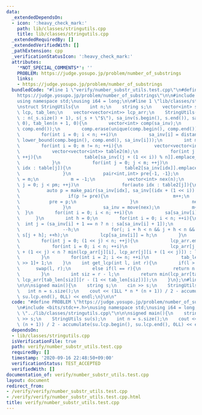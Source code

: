 ```yaml
---
data:
  _extendedDependsOn:
  - icon: ':heavy_check_mark:'
    path: lib/classes/stringutils.cpp
    title: lib/classes/stringutils.cpp
  _extendedRequiredBy: []
  _extendedVerifiedWith: []
  _pathExtension: cpp
  _verificationStatusIcon: ':heavy_check_mark:'
  attributes:
    '*NOT_SPECIAL_COMMENTS*': ''
    PROBLEM: https://judge.yosupo.jp/problem/number_of_substrings
    links:
    - https://judge.yosupo.jp/problem/number_of_substrings
  bundledCode: "#line 1 \"verify/number_substr_utils.test.cpp\"\n#define PROBLEM \"\
    https://judge.yosupo.jp/problem/number_of_substrings\"\n\n#include <bits/stdc++.h>\n\
    using namespace std;\nusing i64 = long;\n\n#line 1 \"lib/classes/stringutils.cpp\"\
    \nstruct StringUtils{\n    int n;\n    string s;\n    vector<int> sa, sa_inv,\
    \ lcp, tab_len;\n    vector<vector<int>> lcp_arr;\n    StringUtils(string _s)\
    \ : n(_s.size() + 1), s(_s + \"$\"), sa_inv(s.begin(), s.end()), sa(n), lcp(n,\
    \ 0), tab_len(n + 1, 0){\n        vector<int> comp(sa_inv);\n        sort(comp.begin(),\
    \ comp.end());\n        comp.erase(unique(comp.begin(), comp.end()), comp.end());\n\
    \        for(int i = 0; i < n; ++i)\n            sa_inv[i] = distance(comp.begin(),\
    \ lower_bound(comp.begin(), comp.end(), sa_inv[i]));\n        int m = comp.size();\n\
    \        for(int i = 0; m != n; ++i){\n            vector<vector<int>> table(m);\n\
    \            vector<vector<int>> table2(m);\n            for(int j = 0; j < n;\
    \ ++j){\n                table[sa_inv[(j + (1 << i)) % n]].emplace_back(j);\n\
    \            }\n            for(int j = 0; j < m; ++j)\n                for(auto\
    \ idx : table[j]){\n                    table2[sa_inv[idx]].emplace_back(idx);\n\
    \                }\n            pair<int,int> pre{-1, -1};\n            int pm\
    \ = m;\n            m = -1;\n            vector<int> nex(n);\n            for(int\
    \ j = 0; j < pm; ++j)\n                for(auto idx : table2[j]){\n          \
    \          auto p = make_pair(sa_inv[idx], sa_inv[(idx + (1 << i)) % n]);\n  \
    \                  if(p != pre){\n                        m++;\n             \
    \           pre = p;\n                    }\n                    nex[idx] = m;\n\
    \                }\n            sa_inv = move(nex);\n            m++;\n      \
    \  }\n        for(int i = 0; i < n; ++i){\n            sa[sa_inv[i]] = i;\n  \
    \      }\n        int h = 0;\n        for(int i = 0; i < n; ++i){\n          \
    \  int j = (sa_inv[i] + 1 == n ? n : sa[sa_inv[i] + 1]);\n            if(h)\n\
    \                --h;\n            for(; i + h < n && j + h < n && s[i + h] ==\
    \ s[j + h]; ++h);\n            lcp[sa_inv[i]] = h;\n        }\n        lcp_arr.emplace_back(lcp);\n\
    \        for(int j = 0; (1 << j) < n; ++j){\n            lcp_arr.emplace_back(n);\n\
    \            for(int i = 0; i < n; ++i)\n                lcp_arr[j + 1][i] = (i\
    \ + (1 << j) < n ? min(lcp_arr[j][i], lcp_arr[j][i + (1 << j)]) : lcp_arr[j][i]);\n\
    \        }\n        for(int i = 2; i <= n; ++i)\n            tab_len[i] = tab_len[i\
    \ >> 1]+ 1;\n    }\n    int get_lcp(int l, int r){\n        if(l > r)\n      \
    \      swap(l, r);\n        else if(l == r){\n            return n - sa[l] - 1;\n\
    \        }\n        int siz = r - l;\n        return min(lcp_arr[tab_len[siz]][l],\
    \ lcp_arr[tab_len[siz]][r - (1 << tab_len[siz])]);\n    }\n};\n#line 8 \"verify/number_substr_utils.test.cpp\"\
    \n\n\nsigned main(){\n    string s;\n    cin >> s;\n    StringUtils su(s);\n \
    \   int n = s.size();\n    cout << (1LL * n * (n + 1)) / 2 - accumulate(su.lcp.begin(),\
    \ su.lcp.end(), 0LL) << endl;\n}\n\n"
  code: "#define PROBLEM \"https://judge.yosupo.jp/problem/number_of_substrings\"\n\
    \n#include <bits/stdc++.h>\nusing namespace std;\nusing i64 = long;\n\n#include\
    \ \"../lib/classes/stringutils.cpp\"\n\n\nsigned main(){\n    string s;\n    cin\
    \ >> s;\n    StringUtils su(s);\n    int n = s.size();\n    cout << (1LL * n *\
    \ (n + 1)) / 2 - accumulate(su.lcp.begin(), su.lcp.end(), 0LL) << endl;\n}\n\n"
  dependsOn:
  - lib/classes/stringutils.cpp
  isVerificationFile: true
  path: verify/number_substr_utils.test.cpp
  requiredBy: []
  timestamp: '2020-09-16 22:48:50+09:00'
  verificationStatus: TEST_ACCEPTED
  verifiedWith: []
documentation_of: verify/number_substr_utils.test.cpp
layout: document
redirect_from:
- /verify/verify/number_substr_utils.test.cpp
- /verify/verify/number_substr_utils.test.cpp.html
title: verify/number_substr_utils.test.cpp
---
```

